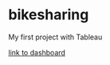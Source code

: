 # bikesharing
My first project with Tableau

[link to dashboard](https://public.tableau.com/app/profile/aaron.shreve/viz/NYCBikeData_16545410987370/Story1)
